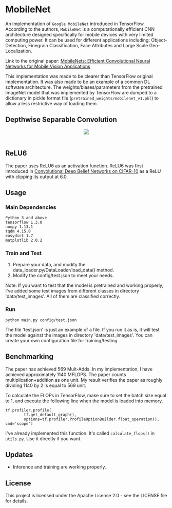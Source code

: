 # MobileNet
An implementation of `Google MobileNet` introduced in TensorFlow. According to the authors, `MobileNet` is a computationally efficient CNN architecture designed specifically for mobile devices with very limited computing power. It can be used for different applications including: Object-Detection, Finegrain Classification, Face Attributes and Large Scale Geo-Localization.

Link to the original paper: [MobileNets: Efficient Convolutional Neural Networks for Mobile Vision Applications](https://arxiv.org/abs/1704.04861)

This implementation was made to be clearer than TensorFlow original implementation. It was also made to be an example of a common DL software architecture. The weights/biases/parameters from the pretrained ImageNet model that was implemented by TensorFlow are dumped to a dictionary in pickle format file (`pretrained_weights/mobilenet_v1.pkl`) to allow a less restrictive way of loading them.


## Depthwise Separable Convolution
<div align="center">
<img src="https://github.com/MG2033/MobileNet/blob/master/figures/dws.png"><br><br>
</div>

## ReLU6
The paper uses ReLU6 as an activation function. ReLU6 was first introduced in [Convolutional Deep Belief Networks on CIFAR-10](https://www.cs.toronto.edu/~kriz/conv-cifar10-aug2010.pdf) as a ReLU with clipping its output at 6.0.

## Usage
### Main Dependencies
 ```
 Python 3 and above
 tensorflow 1.3.0
 numpy 1.13.1
 tqdm 4.15.0
 easydict 1.7
 matplotlib 2.0.2
 ```
### Train and Test
1. Prepare your data, and modify the data_loader.py/DataLoader/load_data() method.
2. Modify the config/test.json to meet your needs.

Note: If you want to test that the model is pretrained and working properly, I've added some test images from different classes in directory 'data/test_images'. All of them are classified correctly.

### Run
```
python main.py config/test.json
```
The file 'test.json' is just an example of a file. If you run it as is, it will test the model against the images in directory 'data/test_images'. You can create your own configuration file for training/testing.

## Benchmarking
The paper has achieved 569 Mult-Adds. In my implementation, I have achieved approximately 1140 MFLOPS. The paper counts multiplication+addition as one unit. My result verifies the paper as roughly dividing 1140 by 2 is equal to 569 unit.

To calculate the FLOPs in TensorFlow, make sure to set the batch size equal to 1, and execute the following line when the model is loaded into memory.
```
tf.profiler.profile(
        tf.get_default_graph(),
        options=tf.profiler.ProfileOptionBuilder.float_operation(), cmd='scope')
```
I've already implemented this function. It's called ```calculate_flops()``` in `utils.py`. Use it directly if you want.

## Updates
* Inference and training are working properly.

## License
This project is licensed under the Apache License 2.0 - see the LICENSE file for details.

